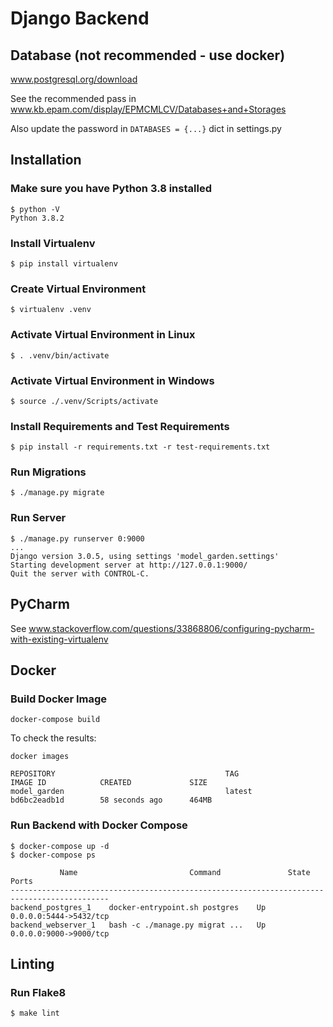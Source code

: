 # Django Backend

## Database (not recommended - use docker)
www.postgresql.org/download

See the recommended pass in www.kb.epam.com/display/EPMCMLCV/Databases+and+Storages

Also update the password in `DATABASES = {...}` dict in settings.py

## Installation

### Make sure you have Python 3.8 installed
```
$ python -V
Python 3.8.2
```

### Install Virtualenv
```
$ pip install virtualenv
```

### Create Virtual Environment
```
$ virtualenv .venv
```

### Activate Virtual Environment in Linux
```
$ . .venv/bin/activate
```
### Activate Virtual Environment in Windows
```
$ source ./.venv/Scripts/activate
```
 
### Install Requirements and Test Requirements
```
$ pip install -r requirements.txt -r test-requirements.txt
```

### Run Migrations
```
$ ./manage.py migrate
```

### Run Server
```
$ ./manage.py runserver 0:9000
...
Django version 3.0.5, using settings 'model_garden.settings'
Starting development server at http://127.0.0.1:9000/
Quit the server with CONTROL-C.
```

## PyCharm
See www.stackoverflow.com/questions/33868806/configuring-pycharm-with-existing-virtualenv

## Docker

### Build Docker Image
```
docker-compose build
```
To check the results:
```
docker images        
                                         
REPOSITORY                                      TAG                 IMAGE ID            CREATED             SIZE
model_garden                                    latest              bd6bc2eadb1d        58 seconds ago      464MB
```

### Run Backend with Docker Compose
```
$ docker-compose up -d
$ docker-compose ps   

           Name                         Command               State           Ports         
--------------------------------------------------------------------------------------------
backend_postgres_1    docker-entrypoint.sh postgres    Up      0.0.0.0:5444->5432/tcp
backend_webserver_1   bash -c ./manage.py migrat ...   Up      0.0.0.0:9000->9000/tcp
```

## Linting

### Run Flake8
```
$ make lint
```
